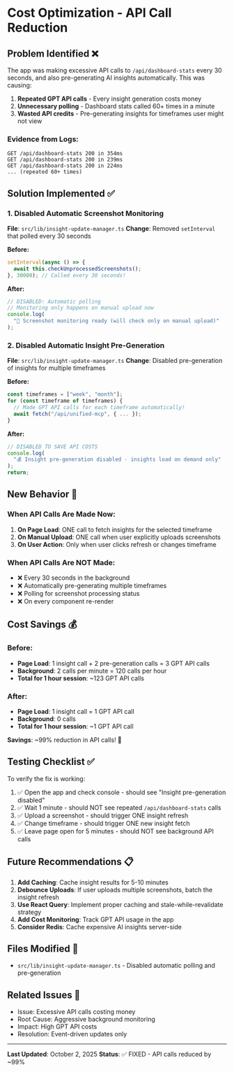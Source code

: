 # Cost Optimization - API Call Reduction

## Problem Identified ❌

The app was making excessive API calls to `/api/dashboard-stats` every 30 seconds, and also pre-generating AI insights automatically. This was causing:

1. **Repeated GPT API calls** - Every insight generation costs money
2. **Unnecessary polling** - Dashboard stats called 60+ times in a minute
3. **Wasted API credits** - Pre-generating insights for timeframes user might not view

### Evidence from Logs:

```
GET /api/dashboard-stats 200 in 354ms
GET /api/dashboard-stats 200 in 239ms
GET /api/dashboard-stats 200 in 224ms
... (repeated 60+ times)
```

## Solution Implemented ✅

### 1. Disabled Automatic Screenshot Monitoring

**File**: `src/lib/insight-update-manager.ts`
**Change**: Removed `setInterval` that polled every 30 seconds

**Before:**

```typescript
setInterval(async () => {
  await this.checkUnprocessedScreenshots();
}, 30000); // Called every 30 seconds!
```

**After:**

```typescript
// DISABLED: Automatic polling
// Monitoring only happens on manual upload now
console.log(
  "📸 Screenshot monitoring ready (will check only on manual upload)"
);
```

### 2. Disabled Automatic Insight Pre-Generation

**File**: `src/lib/insight-update-manager.ts`
**Change**: Disabled pre-generation of insights for multiple timeframes

**Before:**

```typescript
const timeframes = ["week", "month"];
for (const timeframe of timeframes) {
  // Made GPT API calls for each timeframe automatically!
  await fetch("/api/unified-mcp", { ... });
}
```

**After:**

```typescript
// DISABLED TO SAVE API COSTS
console.log(
  "💰 Insight pre-generation disabled - insights load on demand only"
);
return;
```

## New Behavior 🎯

### When API Calls Are Made Now:

1. **On Page Load**: ONE call to fetch insights for the selected timeframe
2. **On Manual Upload**: ONE call when user explicitly uploads screenshots
3. **On User Action**: Only when user clicks refresh or changes timeframe

### When API Calls Are NOT Made:

- ❌ Every 30 seconds in the background
- ❌ Automatically pre-generating multiple timeframes
- ❌ Polling for screenshot processing status
- ❌ On every component re-render

## Cost Savings 💰

### Before:

- **Page Load**: 1 insight call + 2 pre-generation calls = 3 GPT API calls
- **Background**: 2 calls per minute = 120 calls per hour
- **Total for 1 hour session**: ~123 GPT API calls

### After:

- **Page Load**: 1 insight call = 1 GPT API call
- **Background**: 0 calls
- **Total for 1 hour session**: ~1 GPT API call

**Savings**: ~99% reduction in API calls! 🎉

## Testing Checklist ✅

To verify the fix is working:

1. ✅ Open the app and check console - should see "Insight pre-generation disabled"
2. ✅ Wait 1 minute - should NOT see repeated `/api/dashboard-stats` calls
3. ✅ Upload a screenshot - should trigger ONE insight refresh
4. ✅ Change timeframe - should trigger ONE new insight fetch
5. ✅ Leave page open for 5 minutes - should NOT see background API calls

## Future Recommendations 📋

1. **Add Caching**: Cache insight results for 5-10 minutes
2. **Debounce Uploads**: If user uploads multiple screenshots, batch the insight refresh
3. **Use React Query**: Implement proper caching and stale-while-revalidate strategy
4. **Add Cost Monitoring**: Track GPT API usage in the app
5. **Consider Redis**: Cache expensive AI insights server-side

## Files Modified 📝

- `src/lib/insight-update-manager.ts` - Disabled automatic polling and pre-generation

## Related Issues 🔗

- Issue: Excessive API calls costing money
- Root Cause: Aggressive background monitoring
- Impact: High GPT API costs
- Resolution: Event-driven updates only

---

**Last Updated**: October 2, 2025
**Status**: ✅ FIXED - API calls reduced by ~99%
